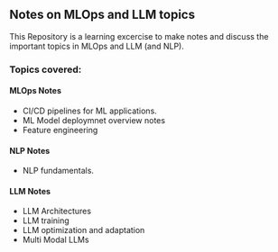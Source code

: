 ## Notes on MLOps and LLM topics

This Repository is a learning excercise to make notes and discuss the important topics in MLOps and LLM (and NLP).

### Topics covered:

#### MLOps Notes
- CI/CD pipelines for ML applications.
- ML Model deploymnet overview notes
- Feature engineering

#### NLP Notes
- NLP fundamentals.

#### LLM Notes
- LLM Architectures
- LLM training
- LLM optimization and adaptation
- Multi Modal LLMs
